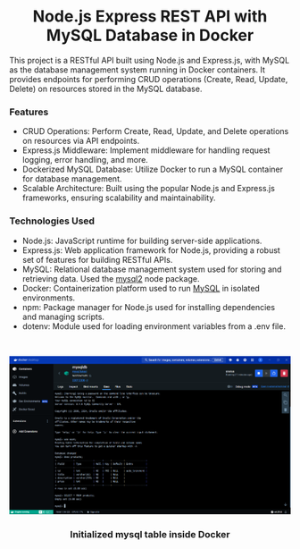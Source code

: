 <h1 align='center'>Node.js Express REST API with MySQL Database in Docker</h1>
This project is a RESTful API built using Node.js and Express.js, with MySQL as the database management system running in Docker containers. It provides endpoints for performing CRUD operations (Create, Read, Update, Delete) on resources stored in the MySQL database.

<h3>Features</h3>

- CRUD Operations: Perform Create, Read, Update, and Delete operations on resources via API endpoints.
- Express.js Middleware: Implement middleware for handling request logging, error handling, and more.
- Dockerized MySQL Database: Utilize Docker to run a MySQL container for database management.
- Scalable Architecture: Built using the popular Node.js and Express.js frameworks, ensuring scalability and maintainability.

<h3>Technologies Used</h3>

- Node.js: JavaScript runtime for building server-side applications.
- Express.js: Web application framework for Node.js, providing a robust set of features for building RESTful APIs.
- MySQL: Relational database management system used for storing and retrieving data. Used the [mysql2](https://www.npmjs.com/package/mysql2) node package. 
- Docker: Containerization platform used to run [MySQL](https://hub.docker.com/_/mysql) in isolated environments. 
- npm: Package manager for Node.js used for installing dependencies and managing scripts.
- dotenv: Module used for loading environment variables from a .env file.

<br>

![Docker Page](Docker-mysql-exec.png)
<h3 align='center'>Initialized mysql table inside Docker</h3>
